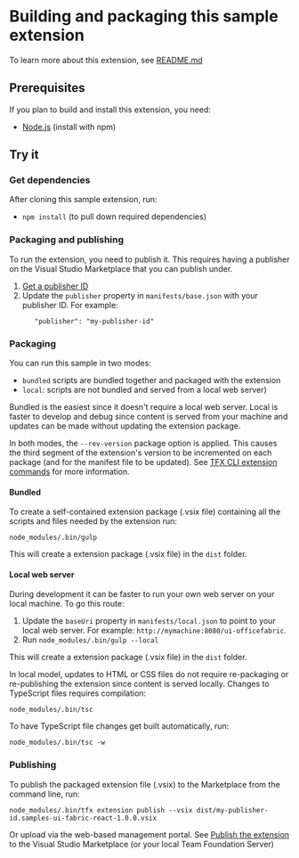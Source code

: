 # Building and packaging this sample extension

To learn more about this extension, see [README.md](./README.MD)

## Prerequisites

If you plan to build and install this extension, you need:

* [Node.js](https://nodejs.org) (install with npm)

## Try it

### Get dependencies

After cloning this sample extension, run:

* ```npm install``` (to pull down required dependencies)

### Packaging and publishing

To run the extension, you need to publish it. This requires having a publisher on the Visual Studio Marketplace that you can publish under.

1. [Get a publisher ID](https://www.visualstudio.com/en-us/docs/integrate/extensions/publish/overview)
2. Update the `publisher` property in `manifests/base.json` with your publisher ID. For example:    
   ``` 
      "publisher": "my-publisher-id" 
   ```
    
### Packaging

You can run this sample in two modes: 

* `bundled` scripts are bundled together and packaged with the extension
* `local`: scripts are not bundled and served from a local web server)

Bundled is the easiest since it doesn't require a local web server. Local is faster to develop and debug since content is served from your machine and updates can be made without updating the extension package.

In both modes, the `--rev-version` package option is applied. This causes the third segment of the extension's version to be incremented on each package (and for the manifest file to be updated). See [TFX CLI extension commands](https://github.com/Microsoft/tfs-cli/blob/master/docs/extensions.md) for more information.

#### Bundled

To create a self-contained extension package (.vsix file) containing all the scripts and files needed by the extension run:

```
node_modules/.bin/gulp
``` 

This will create a extension package (.vsix file) in the `dist` folder.

#### Local web server

During development it can be faster to run your own web server on your local machine. To go this route:

1. Update the `baseUri` property in `manifests/local.json` to point to your local web server. For example: `http://mymachine:8080/ui-officefabric`.
2. Run `node_modules/.bin/gulp --local`

This will create a extension package (.vsix file) in the `dist` folder.

In local model, updates to HTML or CSS files do not require re-packaging or re-publishing the extension since content is served locally. Changes to TypeScript files requires compilation:

```
node_modules/.bin/tsc
```

To have TypeScript file changes get built automatically, run: 

```
node_modules/.bin/tsc -w
``` 

### Publishing

To publish the packaged extension file (.vsix) to the Marketplace from the command line, run:

```
node_modules/.bin/tfx extension publish --vsix dist/my-publisher-id.samples-ui-fabric-react-1.0.0.vsix
```

Or upload via the web-based management portal. See [Publish the extension](https://www.visualstudio.com/en-us/docs/integrate/extensions/publish/overview) to the Visual Studio Marketplace (or your local Team Foundation Server)